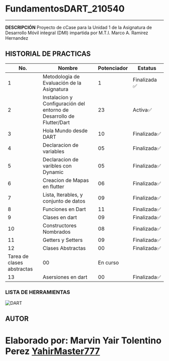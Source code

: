 # FundamentosDART_210540
----
**DESCRIPCIÓN**
Proyecto de cCase para la Unidad 1 de la Asignatura de Desarrollo Móvil integral (DMI) impartida por M.T.I. Marco A. Ramirez Hernandez

## HISTORIAL DE PRACTICAS
|No.|Nombre|Potenciador|Estatus|
|--|--|--|--|
|1|Metodologia de Evaluación de la Asignatura|1|Finalizada ✅|
|2|Instalacion y Configuración del entorno de Desarrollo de Flutter/Dart|23|Activa✅|
|3|Hola Mundo desde DART|10|Finalizada✅|
|4|Declaracion de variables|05|Finalizada✅|
|5|Declaracion de varibles con Dynamic|05|Finalizada✅|
|6|Creacion de Mapas en flutter|06|Finalizada✅|
|7|Lista, Iterables, y conjunto de datos|09|Finalizada✅|
|8|Funciones en Dart|11|Finalizada✅|
|9|Clases en dart|09|Finalizada✅|
|10|Constructores Nombrados|08|Finalizada✅|
|11|Getters y Setters|09|Finalizada✅|
|12|Clases Abstractas|00|Finalizada✅|
|Tarea de clases abstractas|00|En curso|
|13|Asersiones en dart|00|Finalizada✅|

### LISTA DE HERRAMIENTAS
![DART](https://img.shields.io/badge/Dart-0175C2?style-for-the-badge&logo=dart&logoColor=white)

## AUTOR
Elaborado por: Marvin Yair Tolentino Perez [YahirMaster777](https://github.com/YahirMaster777)
=========
